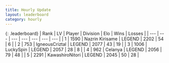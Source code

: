 ```yaml
---
title: Hourly Update
layout: leaderboard
category: hourly
---
```


{: .leaderboard}
| Rank | LV | Player | Division | Elo | Wins | Losses |
| --- | --- | --- | --- | --- | --- | --- |
| <span data-change="0">1</span> | 1590 | <span title="ID: 315148">Nazrin Kirisame</span> | LEGEND | <span data-change="0">2202</span> | <span data-change="0">54</span> | <span data-change="0">6</span> |
| <span data-change="0">2</span> | 753 | <span title="ID: 69018">IgneousCriztal</span> | LEGEND | <span data-change="0">2077</span> | <span data-change="0">43</span> | <span data-change="0">19</span> |
| <span data-change="0">3</span> | 1006 | <span title="ID: 498412">LuckySpin</span> | LEGEND | <span data-change="0">2057</span> | <span data-change="0">28</span> | <span data-change="0">8</span> |
| <span data-change="0">4</span> | 962 | <span title="ID: 222362">Celanya</span> | LEGEND | <span data-change="0">2056</span> | <span data-change="0">79</span> | <span data-change="0">48</span> |
| <span data-change="0">5</span> | 2291 | <span title="ID: 164871">KawashiroNitori</span> | LEGEND | <span data-change="0">2045</span> | <span data-change="0">50</span> | <span data-change="0">28</span> |